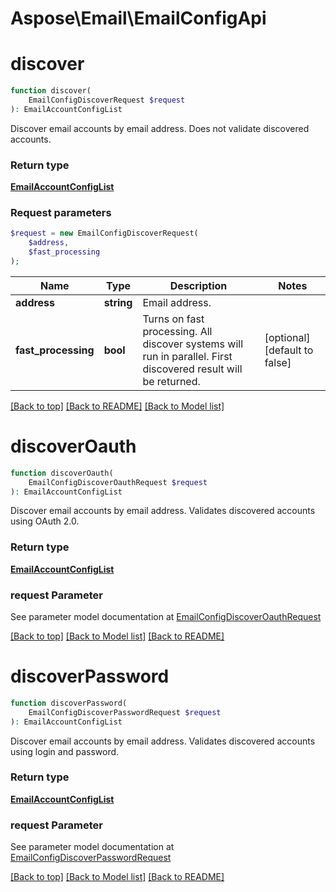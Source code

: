 # Aspose\Email\EmailConfigApi

            
# **discover**
```php
function discover(
    EmailConfigDiscoverRequest $request
): EmailAccountConfigList 
```
Discover email accounts by email address. Does not validate discovered accounts.

### Return type

[**EmailAccountConfigList**](EmailAccountConfigList.md)

### Request parameters
```php
$request = new EmailConfigDiscoverRequest(
    $address,
    $fast_processing
);
```


Name | Type | Description  | Notes
------------- | ------------- | ------------- | -------------
 **address** | **string**| Email address. |
 **fast_processing** | **bool**| Turns on fast processing. All discover systems will run in parallel. First discovered result will be returned. | [optional] [default to false]

[[Back to top]](#)  [[Back to README]](README.md) [[Back to Model list]](Models.md)

            
# discoverOauth

```php
function discoverOauth(
    EmailConfigDiscoverOauthRequest $request
): EmailAccountConfigList 
```

Discover email accounts by email address. Validates discovered accounts using OAuth 2.0.

### Return type

[**EmailAccountConfigList**](EmailAccountConfigList.md)

### request Parameter

See parameter model documentation at [EmailConfigDiscoverOauthRequest](EmailConfigDiscoverOauthRequest.md)

[[Back to top]](#) [[Back to Model list]](Models.md) [[Back to README]](README.md)
            
# discoverPassword

```php
function discoverPassword(
    EmailConfigDiscoverPasswordRequest $request
): EmailAccountConfigList 
```

Discover email accounts by email address. Validates discovered accounts using login and password.

### Return type

[**EmailAccountConfigList**](EmailAccountConfigList.md)

### request Parameter

See parameter model documentation at [EmailConfigDiscoverPasswordRequest](EmailConfigDiscoverPasswordRequest.md)

[[Back to top]](#) [[Back to Model list]](Models.md) [[Back to README]](README.md)

